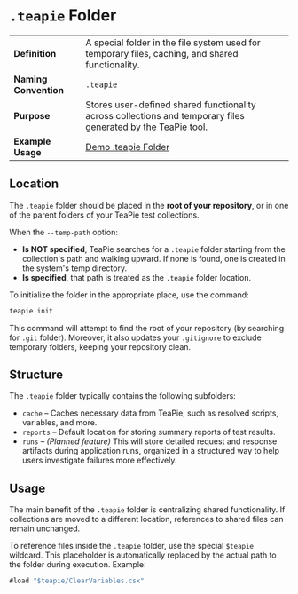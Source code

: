 # `.teapie` Folder

|                        |                                                                                          |
|------------------------|------------------------------------------------------------------------------------------|
| **Definition**         | A special folder in the file system used for temporary files, caching, and shared functionality. |
| **Naming Convention**  | `.teapie`                                                                                |
| **Purpose**            | Stores user-defined shared functionality across collections and temporary files generated by the TeaPie tool. |
| **Example Usage**      | [Demo .teapie Folder](https://github.com/Kros-sk/TeaPie/blob/master/demo/.teapie)        |

## Location

The `.teapie` folder should be placed in the **root of your repository**, or in one of the parent folders of your TeaPie test collections.

When the `--temp-path` option:

- **Is NOT specified**, TeaPie searches for a `.teapie` folder starting from the collection's path and walking upward. If none is found, one is created in the system's temp directory.
- **Is specified**, that path is treated as the `.teapie` folder location.

To initialize the folder in the appropriate place, use the command:

```sh
teapie init
```

This command will attempt to find the root of your repository (by searching for `.git` folder). Moreover, it also updates your `.gitignore` to exclude temporary folders, keeping your repository clean.

## Structure

The `.teapie` folder typically contains the following subfolders:

- `cache` – Caches necessary data from TeaPie, such as resolved scripts, variables, and more.
- `reports` – Default location for storing summary reports of test results.
- `runs` – *(Planned feature)* This will store detailed request and response artifacts during application runs, organized in a structured way to help users investigate failures more effectively.

## Usage

The main benefit of the `.teapie` folder is centralizing shared functionality. If collections are moved to a different location, references to shared files can remain unchanged.

To reference files inside the `.teapie` folder, use the special `$teapie` wildcard. This placeholder is automatically replaced by the actual path to the folder during execution. Example:

```csharp
#load "$teapie/ClearVariables.csx"
```
